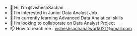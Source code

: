 - 👋 Hi, I’m @visheshSachan
- 👀 I’m interested in Junior Data Analyst Job 
- 🌱 I’m currently learning Advanced Data Analatical skills
- 💞️ I’m looking to collaborate on Data Analyst Project 
- 📫 How to reach me : visheshsachanatwork021@gmail.com

<!---
visheshSachan/visheshSachan is a ✨ special ✨ repository because its `README.md` (this file) appears on your GitHub profile.
You can click the Preview link to take a look at your changes.
--->
